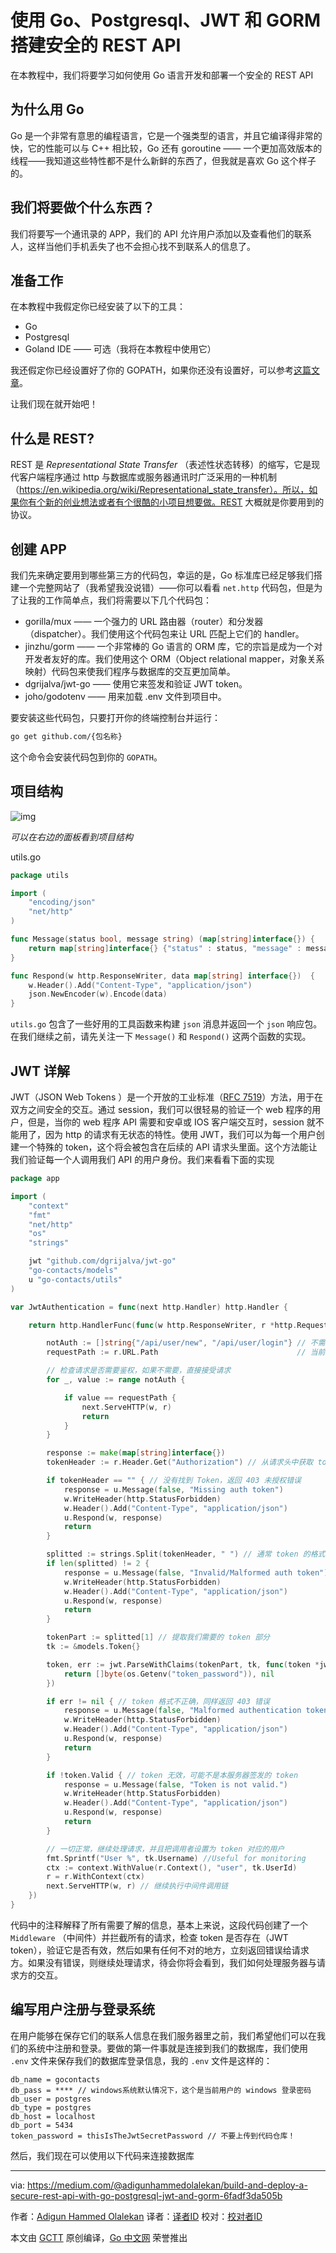 # 使用 Go、Postgresql、JWT 和 GORM 搭建安全的 REST API

在本教程中，我们将要学习如何使用 Go 语言开发和部署一个安全的 REST API

## 为什么用 Go

Go 是一个非常有意思的编程语言，它是一个强类型的语言，并且它编译得非常的快，它的性能可以与 C++ 相比较，Go 还有 goroutine —— 一个更加高效版本的线程——我知道这些特性都不是什么新鲜的东西了，但我就是喜欢 Go 这个样子的。

## 我们将要做个什么东西？

我们将要写一个通讯录的 APP，我们的 API 允许用户添加以及查看他们的联系人，这样当他们手机丢失了也不会担心找不到联系人的信息了。

## 准备工作

在本教程中我假定你已经安装了以下的工具：

- Go
- Postgresql
- Goland IDE —— 可选（我将在本教程中使用它）

我还假定你已经设置好了你的 GOPATH，如果你还没有设置好，可以参考[这篇文章](https://github.com/golang/go/wiki/SettingGOPATH)。

让我们现在就开始吧！

## 什么是 REST?

REST 是 *Representational State Transfer* （表述性状态转移）的缩写，它是现代客户端程序通过 http 与数据库或服务器通讯时广泛采用的一种机制（https://en.wikipedia.org/wiki/Representational_state_transfer）。所以，如果你有个新的创业想法或者有个很酷的小项目想要做。REST 大概就是你要用到的协议。

## 创建 APP

我们先来确定要用到哪些第三方的代码包，幸运的是，Go 标准库已经足够我们搭建一个完整网站了（我希望我没说错）——你可以看看 `net.http` 代码包，但是为了让我的工作简单点，我们将需要以下几个代码包：

- gorilla/mux —— 一个强力的 URL 路由器（router）和分发器（dispatcher）。我们使用这个代码包来让 URL 匹配上它们的 handler。
- jinzhu/gorm —— 一个非常棒的 Go 语言的 ORM 库，它的宗旨是成为一个对开发者友好的库。我们使用这个 ORM（Object relational mapper，对象关系映射）代码包来使我们程序与数据库的交互更加简单。
- dgrijalva/jwt-go —— 使用它来签发和验证 JWT token。
- joho/godotenv —— 用来加载 .env 文件到项目中。

要安装这些代码包，只要打开你的终端控制台并运行：

```bash
go get github.com/{包名称}
```

这个命令会安装代码包到你的 `GOPATH`。

## 项目结构

![img](assets/1_3MJjEDEI7i29eJecxxfopA.png)

*可以在右边的面板看到项目结构*

utils.go

```go
package utils

import (
	"encoding/json"
	"net/http"
)

func Message(status bool, message string) (map[string]interface{}) {
	return map[string]interface{} {"status" : status, "message" : message}
}

func Respond(w http.ResponseWriter, data map[string] interface{})  {
	w.Header().Add("Content-Type", "application/json")
	json.NewEncoder(w).Encode(data)
}
```

`utils.go` 包含了一些好用的工具函数来构建 `json` 消息并返回一个 `json` 响应包。在我们继续之前，请先关注一下 `Message()` 和 `Respond()` 这两个函数的实现。

## JWT 详解

JWT（JSON Web Tokens ）是一个开放的工业标准（[RFC 7519](https://tools.ietf.org/html/rfc7519)）方法，用于在双方之间安全的交互。通过 session，我们可以很轻易的验证一个 web 程序的用户，但是，当你的 web 程序 API 需要和安卓或 IOS 客户端交互时，session 就不能用了，因为 http 的请求有无状态的特性。使用 JWT，我们可以为每一个用户创建一个特殊的 token，这个将会被包含在后续的 API 请求头里面。这个方法能让我们验证每一个人调用我们 API 的用户身份。我们来看看下面的实现

```go
package app

import (
	"context"
	"fmt"
	"net/http"
	"os"
	"strings"

	jwt "github.com/dgrijalva/jwt-go"
	"go-contacts/models"
	u "go-contacts/utils"
)

var JwtAuthentication = func(next http.Handler) http.Handler {

	return http.HandlerFunc(func(w http.ResponseWriter, r *http.Request) {

		notAuth := []string{"/api/user/new", "/api/user/login"} // 不需要验证用户的 URL 列表
		requestPath := r.URL.Path                               // 当前请求的 path

		// 检查请求是否需要鉴权，如果不需要，直接接受请求
		for _, value := range notAuth {

			if value == requestPath {
				next.ServeHTTP(w, r)
				return
			}
		}

		response := make(map[string]interface{})
		tokenHeader := r.Header.Get("Authorization") // 从请求头中获取 token

		if tokenHeader == "" { // 没有找到 Token，返回 403 未授权错误
			response = u.Message(false, "Missing auth token")
			w.WriteHeader(http.StatusForbidden)
			w.Header().Add("Content-Type", "application/json")
			u.Respond(w, response)
			return
		}

		splitted := strings.Split(tokenHeader, " ") // 通常 token 的格式为 `Bearer {token-body}`, 我们看看获取到的 token 格式是否正确
		if len(splitted) != 2 {
			response = u.Message(false, "Invalid/Malformed auth token")
			w.WriteHeader(http.StatusForbidden)
			w.Header().Add("Content-Type", "application/json")
			u.Respond(w, response)
			return
		}

		tokenPart := splitted[1] // 提取我们需要的 token 部分
		tk := &models.Token{}

		token, err := jwt.ParseWithClaims(tokenPart, tk, func(token *jwt.Token) (interface{}, error) {
			return []byte(os.Getenv("token_password")), nil
		})

		if err != nil { // token 格式不正确，同样返回 403 错误
			response = u.Message(false, "Malformed authentication token")
			w.WriteHeader(http.StatusForbidden)
			w.Header().Add("Content-Type", "application/json")
			u.Respond(w, response)
			return
		}

		if !token.Valid { // token 无效，可能不是本服务器签发的 token
			response = u.Message(false, "Token is not valid.")
			w.WriteHeader(http.StatusForbidden)
			w.Header().Add("Content-Type", "application/json")
			u.Respond(w, response)
			return
		}

		// 一切正常，继续处理请求，并且把调用者设置为 token 对应的用户
		fmt.Sprintf("User %", tk.Username) //Useful for monitoring
		ctx := context.WithValue(r.Context(), "user", tk.UserId)
		r = r.WithContext(ctx)
		next.ServeHTTP(w, r) // 继续执行中间件调用链
	})
}
```

代码中的注释解释了所有需要了解的信息，基本上来说，这段代码创建了一个 `Middleware` （中间件）并拦截所有的请求，检查 token 是否存在（JWT token），验证它是否有效，然后如果有任何不对的地方，立刻返回错误给请求方。如果没有错误，则继续处理请求，待会你将会看到，我们如何处理服务器与请求方的交互。

## 编写用户注册与登录系统

在用户能够在保存它们的联系人信息在我们服务器里之前，我们希望他们可以在我们的系统中注册和登录。要做的第一件事就是连接到我们的数据库，我们使用 `.env` 文件来保存我们的数据库登录信息，我的 `.env` 文件是这样的：

```
db_name = gocontacts
db_pass = **** // windows系统默认情况下，这个是当前用户的 windows 登录密码
db_user = postgres
db_type = postgres
db_host = localhost
db_port = 5434
token_password = thisIsTheJwtSecretPassword // 不要上传到代码仓库！
```

然后，我们现在可以使用以下代码来连接数据库



---
via: https://medium.com/@adigunhammedolalekan/build-and-deploy-a-secure-rest-api-with-go-postgresql-jwt-and-gorm-6fadf3da505b

作者：[Adigun Hammed Olalekan](https://medium.com/@adigunhammedolalekan)
译者：[译者ID](https://github.com/译者ID)
校对：[校对者ID](https://github.com/校对者ID)

本文由 [GCTT](https://github.com/studygolang/GCTT) 原创编译，[Go 中文网](https://studygolang.com/) 荣誉推出